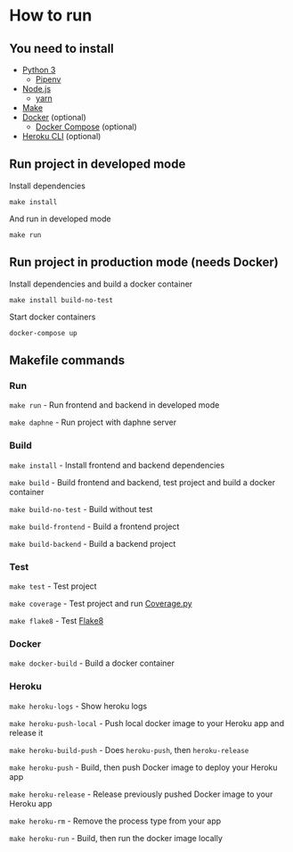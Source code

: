 How to run
==========

## You need to install

- [Python 3](https://www.python.org/)
    - [Pipenv](https://pipenv.readthedocs.io/en/latest/)
- [Node.js](https://nodejs.org/en/)
    - [yarn](https://yarnpkg.com/)
- [Make](http://www.man7.org/linux/man-pages/man1/make.1.html)
- [Docker](https://www.docker.com/) (optional)
    - [Docker Compose](https://docs.docker.com/compose/) (optional)
- [Heroku CLI](https://devcenter.heroku.com/articles/heroku-cli) (optional)

## Run project in developed mode

Install dependencies

```
make install
```

And run in developed mode

```
make run
```

## Run project in production mode (needs Docker)

Install dependencies and build a docker container

```
make install build-no-test
```

Start docker containers

```
docker-compose up
```

## Makefile commands

### Run

`make run` - Run frontend and backend in developed mode

`make daphne` - Run project with daphne server

### Build

`make install` - Install frontend and backend dependencies

`make build` - Build frontend and backend, test project and build a docker container

`make build-no-test` - Build without test

`make build-frontend` - Build a frontend project

`make build-backend` - Build a backend project

### Test

`make test` - Test project

`make coverage` - Test project and run [Coverage.py]((https://coverage.readthedocs.io/))

`make flake8` - Test [Flake8](https://flake8.pycqa.org/en/latest/)

### Docker

`make docker-build` - Build a docker container

### Heroku

`make heroku-logs` - Show heroku logs

`make heroku-push-local` - Push local docker image to your Heroku app and release it

`make heroku-build-push` - Does `heroku-push`, then `heroku-release`

`make heroku-push` - Build, then push Docker image to deploy your Heroku app

`make heroku-release` - Release previously pushed Docker image to your Heroku app

`make heroku-rm` - Remove the process type from your app

`make heroku-run` - Build, then run the docker image locally
